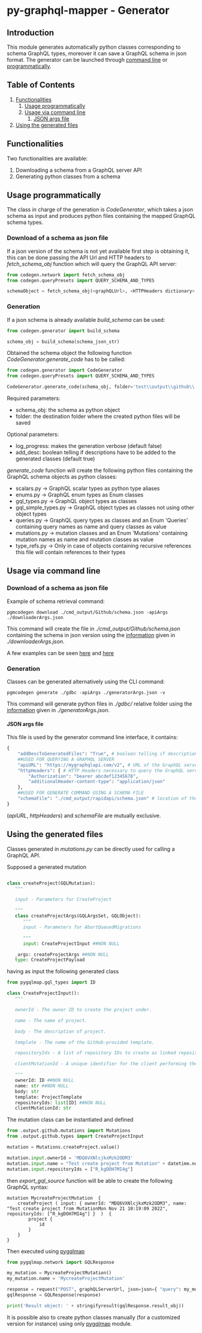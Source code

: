 # py-graphql-mapper - Generator

## Introduction

This module generates automatically python classes corresponding to schema GraphQL types, moreover it can save a GraphQL schema in json format.
The generator can be launched through [command line](#usage-via-command-line) or [programmatically](#usage-programmatically).


## Table of Contents

1. [Functionalities](#functionalities)
    1. [Usage programmatically](#usage-programmatically)
    2. [Usage via command line](#usage-via-command-line)
        1. [JSON args file](#json-args-file)
2. [Using the generated files](#using-the-generated-files)


## Functionalities

Two functionalities are available:

1) Downloading a schema from a GraphQL server API
2) Generating python classes from a schema


## Usage programmatically

The class in charge of the generation is _CodeGenerator_, which takes a json schema as input and produces python files containing the mapped GraphQL schema types.

### Download of a schema as json file

If a json version of the schema is not yet available first step is obtaining it, this can be done passing the API Url and HTTP headers to _fetch_schema_obj_ function which will query the GraphQL API server:

```python
from codegen.network import fetch_schema_obj
from codegen.queryPresets import QUERY_SCHEMA_AND_TYPES

schemaObject = fetch_schema_obj(<graphQLUrl>, <HTTPHeaders dictionary>, QUERY_SCHEMA_AND_TYPES)
```

### Generation

If a json schema is already available _build_schema_ can be used:

```python
from codegen.generator import build_schema

schema_obj = build_schema(schema_json_str)
```

Obtained the schema object the following function _CodeGenerator.generate_code_ has to be called:

```python
from codegen.generator import CodeGenerator
from codegen.queryPresets import QUERY_SCHEMA_AND_TYPES

CodeGenerator.generate_code(schema_obj, folder='test\\output\\github\\', log_progress=False, add_desc=True)
```

Required parameters:

* schema_obj: the schema as python object
* folder: the destination folder where the created python files will be saved

Optional parameters:

* log_progress: makes the generation verbose (default false)
* add_desc: boolean telling if descriptions have to be added to the generated classes (default true)

_generate_code_ function will create the following python files containing the GraphQL schema objects as python classes:

* scalars.py -> GraphQL scalar types as python type aliases
* enums.py -> GraphQL enum types as Enum classes
* gql_types.py -> GraphQL object types as classes
* gql_simple_types.py -> GraphQL object types as classes not using other object types
* queries.py -> GraphQL query types as classes and an Enum 'Queries' containing query names as name and query classes as value
* mutations.py -> mutation classes and an Enum 'Mutations' containing mutation names as name and mutation classes as value
* type_refs.py -> Only in case of objects containing recursive references this file will contain references to their types


## Usage via command line

### Download of a schema as json file

Example of schema retrieval command:

```
pgmcodegen download ./cmd_output/Github/schema.json -apiArgs ./downloaderArgs.json
```

This command will create the file in _./cmd_output/Github/schema.json_ containing the schema in json version using the [information](#json-args-file) given in _./downloaderArgs.json_.


A few examples can be seen [here](https://github.com/dapalex/py-graphql-mapper/blob/develop/tests/gdbc_unittest.py#L9) and [here](https://github.com/dapalex/py-graphql-mapper/blob/develop/tests/gh_unittest.py#L13)


### Generation

Classes can be generated alternatively using the CLI command:

```
pgmcodegen generate ./gdbc -apiArgs ./generatorArgs.json -v
```

This command will generate python files in _./gdbc/_ relative folder using the [information](#json-args-file) given in _./generatorArgs.json_.


#### JSON args file

This file is used by the generator command line interface, it contains:

```python
{
    "addDescToGeneratedFiles": "True", # boolean telling if descriptions have to be added to the generated classes (strongly advised to be True)
    ##USED FOR QUERYING A GRAPHQL SERVER
    "apiURL": "https://mygraphqlapi.com/v2", # URL of the GraphQL server to query
    "httpHeaders": { # HTTP Headers necessary to query the GraphQL server
        "Authorization": "bearer abcdef12345678",
        "additionalHeader-content-type": "application/json"
    },
    ##USED FOR GENERATE COMMAND USING A SCHEMA FILE
    "schemaFile": "./cmd_output/rapidapi/schema.json" # location of the json version of schema file
}
```

(_apiURL_, _httpHeaders_) and _schemaFile_ are mutually exclusive.

## Using the generated files

Classes generated in _mutations.py_ can be directly used for calling a GraphQL API.

Supposed a generated mutation

```python

class createProject(GQLMutation):
   """

   input - Parameters for CreateProject

   """
   class createProjectArgs(GQLArgsSet, GQLObject):
      """
      input - Parameters for AbortQueuedMigrations

      """
      input: CreateProjectInput ##NON NULL

   _args: createProjectArgs ##NON NULL
   type: CreateProjectPayload

```

having as input the following generated class

```python
from pygqlmap.gql_types import ID

class CreateProjectInput():
   """

   ownerId - The owner ID to create the project under.

   name - The name of project.

   body - The description of project.

   template - The name of the GitHub-provided template.

   repositoryIds - A list of repository IDs to create as linked repositories for the project

   clientMutationId - A unique identifier for the client performing the mutation.

   """
   ownerId: ID ##NON NULL
   name: str ##NON NULL
   body: str
   template: ProjectTemplate
   repositoryIds: list[ID] ##NON NULL
   clientMutationId: str

```

The mutation class can be instantiated and defined

```python
from .output.github.mutations import Mutations
from .output.github.types import CreateProjectInput

mutation = Mutations.createProject.value()

mutation.input.ownerId = 'MDQ6VXNlcjkxMzk2ODM3'
mutation.input.name = "Test create project from Mutation" + datetime.now().ctime()
mutation.input.repositoryIds = ["R_kgDOH7MI4g"]
```

then _export_gql_source_ function will be able to create the following GraphQL syntax:

```
mutation MycreateProjectMutation  {
    createProject ( input: { ownerId: "MDQ6VXNlcjkxMzk2ODM3", name: "Test create project from MutationMon Nov 21 10:19:09 2022", repositoryIds: ["R_kgDOH7MI4g"] }  )  {
        project {
            id
        }
    }
}
```

Then executed using [pygqlmap](https://github.com/dapalex/py-graphql-mapper/blob/develop/pygqlmap/README.MD)

```python
from pygqlmap.network import GQLResponse

my_mutation = MycreateProjectMutation()
my_mutation.name = 'MycreateProjectMutation'

response = request("POST", graphQLServerUrl, json=json={ "query": my_mutation.export_gql_source }, headers=headers)
gqlResponse = GQLResponse(response)

print('Result object: ' + stringifyresult(gqlResponse.result_obj))
```

It is possible also to create python classes manually (for a customized version for instance) using only [pygqlmap](https://github.com/dapalex/py-graphql-mapper/blob/develop/pygqlmap/README.MD) module.